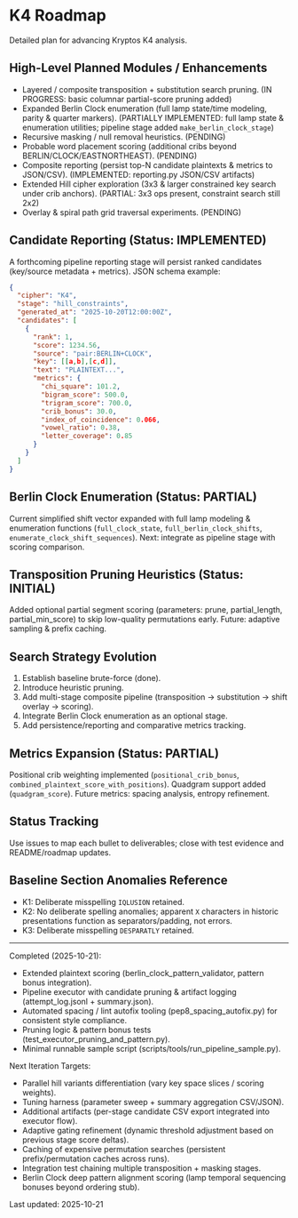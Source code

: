 # K4 Roadmap

Detailed plan for advancing Kryptos K4 analysis.

## High-Level Planned Modules / Enhancements

- Layered / composite transposition + substitution search pruning. (IN PROGRESS: basic columnar partial-score pruning added)
- Expanded Berlin Clock enumeration (full lamp state/time modeling, parity & quarter markers). (PARTIALLY IMPLEMENTED: full lamp state & enumeration utilities; pipeline stage added `make_berlin_clock_stage`)
- Recursive masking / null removal heuristics. (PENDING)
- Probable word placement scoring (additional cribs beyond BERLIN/CLOCK/EASTNORTHEAST). (PENDING)
- Composite reporting (persist top-N candidate plaintexts & metrics to JSON/CSV). (IMPLEMENTED: reporting.py JSON/CSV artifacts)
- Extended Hill cipher exploration (3x3 & larger constrained key search under crib anchors). (PARTIAL: 3x3 ops present, constraint search still 2x2)
- Overlay & spiral path grid traversal experiments. (PENDING)

## Candidate Reporting (Status: IMPLEMENTED)

A forthcoming pipeline reporting stage will persist ranked candidates (key/source metadata + metrics). JSON schema example:

```json
{
  "cipher": "K4",
  "stage": "hill_constraints",
  "generated_at": "2025-10-20T12:00:00Z",
  "candidates": [
    {
      "rank": 1,
      "score": 1234.56,
      "source": "pair:BERLIN+CLOCK",
      "key": [[a,b],[c,d]],
      "text": "PLAINTEXT...",
      "metrics": {
        "chi_square": 101.2,
        "bigram_score": 500.0,
        "trigram_score": 700.0,
        "crib_bonus": 30.0,
        "index_of_coincidence": 0.066,
        "vowel_ratio": 0.38,
        "letter_coverage": 0.85
      }
    }
  ]
}
```

## Berlin Clock Enumeration (Status: PARTIAL)

Current simplified shift vector expanded with full lamp modeling & enumeration functions (`full_clock_state`, `full_berlin_clock_shifts`, `enumerate_clock_shift_sequences`). Next: integrate as pipeline stage with scoring comparison.

## Transposition Pruning Heuristics (Status: INITIAL)

Added optional partial segment scoring (parameters: prune, partial_length, partial_min_score) to skip low-quality permutations early. Future: adaptive sampling & prefix caching.

## Search Strategy Evolution

1. Establish baseline brute-force (done).
2. Introduce heuristic pruning.
3. Add multi-stage composite pipeline (transposition → substitution → shift overlay → scoring).
4. Integrate Berlin Clock enumeration as an optional stage.
5. Add persistence/reporting and comparative metrics tracking.

## Metrics Expansion (Status: PARTIAL)

Positional crib weighting implemented (`positional_crib_bonus`, `combined_plaintext_score_with_positions`). Quadgram support added (`quadgram_score`). Future metrics: spacing analysis, entropy refinement.

## Status Tracking

Use issues to map each bullet to deliverables; close with test evidence and README/roadmap updates.

## Baseline Section Anomalies Reference

- K1: Deliberate misspelling `IQLUSION` retained.
- K2: No deliberate spelling anomalies; apparent `X` characters in historic presentations function as separators/padding, not errors.
- K3: Deliberate misspelling `DESPARATLY` retained.

---
Completed (2025-10-21):

- Extended plaintext scoring (berlin_clock_pattern_validator, pattern bonus integration).
- Pipeline executor with candidate pruning & artifact logging (attempt_log.jsonl + summary.json).
- Automated spacing / lint autofix tooling (pep8_spacing_autofix.py) for consistent style compliance.
- Pruning logic & pattern bonus tests (test_executor_pruning_and_pattern.py).
- Minimal runnable sample script (scripts/tools/run_pipeline_sample.py).

Next Iteration Targets:

- Parallel hill variants differentiation (vary key space slices / scoring weights).
- Tuning harness (parameter sweep + summary aggregation CSV/JSON).
- Additional artifacts (per-stage candidate CSV export integrated into executor flow).
- Adaptive gating refinement (dynamic threshold adjustment based on previous stage score deltas).
- Caching of expensive permutation searches (persistent prefix/permutation caches across runs).
- Integration test chaining multiple transposition + masking stages.
- Berlin Clock deep pattern alignment scoring (lamp temporal sequencing bonuses beyond ordering stub).

Last updated: 2025-10-21
